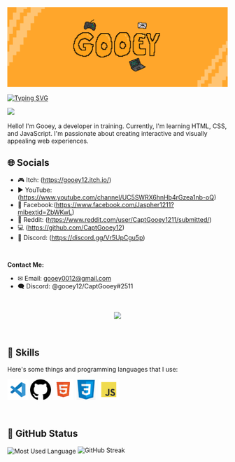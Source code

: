 <img src="https://raw.githubusercontent.com/CaptGooey12/CaptGooey12/main/Untitled87_20230712201803.png">

<a href="https://git.io/typing-svg"><img src="https://readme-typing-svg.demolab.com?font=Press+Start+2P&size=25&pause=1000&color=F2B00E&center=true&vCenter=true&width=435&lines=Hello world!+;My name's Gooey" alt="Typing SVG" /></a>

<a href="#"><img src="https://komarev.com/ghpvc/?username=CaptGooey12&label=Profile%20Visits" /></a>

Hello! I'm Gooey, a developer in training. Currently, I'm learning HTML, CSS, and JavaScript. I'm passionate about creating interactive and visually appealing web experiences.



## 🌐 Socials

- 🎮 Itch: (https://gooey12.itch.io/)
- ▶ YouTube: (https://www.youtube.com/channel/UC5SWRX6hnHb4rGzea1nb-oQ)
- 💙 Facebook:(https://www.facebook.com/Jaspher1211?mibextid=ZbWKwL)
- 🤖 Reddit: (https://www.reddit.com/user/CaptGooey1211/submitted/)
- 💻 (https://github.com/CaptGooey12)  
- 💬 Discord: (https://discord.gg/Vr5UpCgu5p)
  
<br>

**Contact Me:**
- ✉ Email: gooey0012@gmail.com
- 🗨 Discord: @gooey12/CaptGooey#2511
  
<br>

<p align="center">
<a target="_blank" rel="noopener noreferrer" href="https://mail.google.com/mail/u/0/?fs=1&to=gooey0012@gmail.com&su=&body=&bcc=&tf=cm"><img src="https://img.shields.io/badge/Send%20Me%20Email-007ec6?style=for-the-badge&logo"/></a>
</p>

<br>

## 🎯 Skills
Here's some things and programming languages that I use:

<a href="https://code.visualstudio.com"><img src="https://raw.githubusercontent.com/nthnn/nthnn/main/assets/ic-visual-studio-code.png" width="48" /></a>
<a href="https://github.com/"><img src="https://raw.githubusercontent.com/nthnn/nthnn/main/assets/ic-github.png" width="48" /></a>
<a href="https://html5.org"><img src="https://raw.githubusercontent.com/nthnn/nthnn/main/assets/ic-html5.png" width="48" /></a>
<a href="https://www.css3.com"><img src="https://raw.githubusercontent.com/nthnn/nthnn/main/assets/ic-css3.png" width="48" /></a>
<a href="https://www.javascript.com"><img src="https://raw.githubusercontent.com/nthnn/nthnn/main/assets/ic-js.png" width="48" /></a>

<br>

## 📶 GitHub Status
<img align="center" src="https://github-readme-stats.vercel.app/api/top-langs/?username=CaptGooey12&layout=compact&theme=onedark&hide_border=true&title_color=e9ecef&text_color=e9ecef&bg_color=272b30&size_weight=0.5&count_weight=0.5" alt="Most Used Language"/>
<img src="https://github-readme-streak-stats.herokuapp.com/?user=CaptGooey12&theme=tokyonight" alt="GitHub Streak"/>
